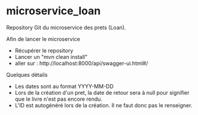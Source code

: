 # microservice_loan
Repository Git du microservice des prets (Loan).

Afin de lancer le microservice

- Récupérer le repository
- Lancer un "mvn clean install"
- aller sur : http://localhost:8000/api/swagger-ui.html#/

Quelques détails

- Les dates sont au format YYYY-MM-DD
- Lors de la création d'un pret, la date de retour sera à null pour signifier que le livre n'est pas encore rendu.
- L'ID est autogénéré lors de la création. Il ne faut donc pas le renseigner.
